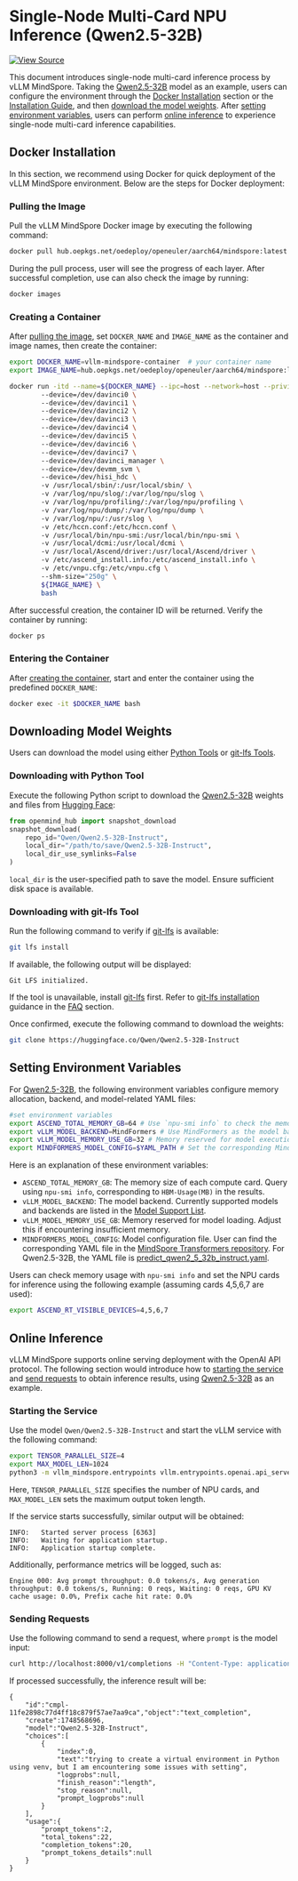 # Single-Node Multi-Card NPU Inference (Qwen2.5-32B)

[![View Source](https://mindspore-website.obs.cn-north-4.myhuaweicloud.com/website-images/master/resource/_static/logo_source_en.svg)](https://gitee.com/mindspore/docs/blob/master/docs/vllm_mindspore/docs/source_en/getting_started/tutorials/qwen2.5_32b_multiNPU/qwen2.5_32b_multiNPU.md)

This document introduces single-node multi-card inference process by vLLM MindSpore. Taking the [Qwen2.5-32B](https://huggingface.co/Qwen/Qwen2.5-32B-Instruct) model as an example, users can configure the environment through the [Docker Installation](#docker-installation) section or the [Installation Guide](../../installation/installation.md#installation-guide), and then [download the model weights](#downloading-model-weights). After [setting environment variables](#setting-environment-variables), users can perform [online inference](#online-inference) to experience single-node multi-card inference capabilities.

## Docker Installation

In this section, we recommend using Docker for quick deployment of the vLLM MindSpore environment. Below are the steps for Docker deployment:

### Pulling the Image

Pull the vLLM MindSpore Docker image by executing the following command:  

```bash  
docker pull hub.oepkgs.net/oedeploy/openeuler/aarch64/mindspore:latest  
```  

During the pull process, user will see the progress of each layer. After successful completion, use can also check the image by running:  

```bash  
docker images  
```  

### Creating a Container

After [pulling the image](#pulling-the-image), set `DOCKER_NAME` and `IMAGE_NAME` as the container and image names, then create the container:

```bash
export DOCKER_NAME=vllm-mindspore-container  # your container name  
export IMAGE_NAME=hub.oepkgs.net/oedeploy/openeuler/aarch64/mindspore:latest  # your image name  

docker run -itd --name=${DOCKER_NAME} --ipc=host --network=host --privileged=true \  
        --device=/dev/davinci0 \  
        --device=/dev/davinci1 \  
        --device=/dev/davinci2 \  
        --device=/dev/davinci3 \  
        --device=/dev/davinci4 \  
        --device=/dev/davinci5 \  
        --device=/dev/davinci6 \  
        --device=/dev/davinci7 \  
        --device=/dev/davinci_manager \  
        --device=/dev/devmm_svm \  
        --device=/dev/hisi_hdc \  
        -v /usr/local/sbin/:/usr/local/sbin/ \  
        -v /var/log/npu/slog/:/var/log/npu/slog \  
        -v /var/log/npu/profiling/:/var/log/npu/profiling \  
        -v /var/log/npu/dump/:/var/log/npu/dump \  
        -v /var/log/npu/:/usr/slog \  
        -v /etc/hccn.conf:/etc/hccn.conf \  
        -v /usr/local/bin/npu-smi:/usr/local/bin/npu-smi \  
        -v /usr/local/dcmi:/usr/local/dcmi \  
        -v /usr/local/Ascend/driver:/usr/local/Ascend/driver \  
        -v /etc/ascend_install.info:/etc/ascend_install.info \  
        -v /etc/vnpu.cfg:/etc/vnpu.cfg \  
        --shm-size="250g" \  
        ${IMAGE_NAME} \  
        bash  
```

After successful creation, the container ID will be returned. Verify the container by running:  

```bash
docker ps
```

### Entering the Container

After [creating the container](#creating-a-container), start and enter the container using the predefined `DOCKER_NAME`:  

```bash
docker exec -it $DOCKER_NAME bash
```

## Downloading Model Weights

Users can download the model using either [Python Tools](#downloading-with-python-tool) or [git-lfs Tools](#downloading-with-git-lfs-tool).

### Downloading with Python Tool

Execute the following Python script to download the [Qwen2.5-32B](https://huggingface.co/Qwen/Qwen2.5-32B-Instruct) weights and files from [Hugging Face](https://huggingface.co/):

```python
from openmind_hub import snapshot_download
snapshot_download(
    repo_id="Qwen/Qwen2.5-32B-Instruct",
    local_dir="/path/to/save/Qwen2.5-32B-Instruct",
    local_dir_use_symlinks=False
)
```

`local_dir` is the user-specified path to save the model. Ensure sufficient disk space is available.

### Downloading with git-lfs Tool

Run the following command to verify if [git-lfs](https://git-lfs.com) is available:

```bash
git lfs install
```

If available, the following output will be displayed:  

```text
Git LFS initialized.
```

If the tool is unavailable, install [git-lfs](https://git-lfs.com) first. Refer to [git-lfs installation](../../../faqs/faqs.md#git-lfs-installation) guidance in the [FAQ](../../../faqs/faqs.md) section.  

Once confirmed, execute the following command to download the weights:

```bash
git clone https://huggingface.co/Qwen/Qwen2.5-32B-Instruct
```

## Setting Environment Variables

For [Qwen2.5-32B](https://huggingface.co/Qwen/Qwen2.5-32B-Instruct), the following environment variables configure memory allocation, backend, and model-related YAML files:

```bash
#set environment variables
export ASCEND_TOTAL_MEMORY_GB=64 # Use `npu-smi info` to check the memory.
export vLLM_MODEL_BACKEND=MindFormers # Use MindFormers as the model backend.
export vLLM_MODEL_MEMORY_USE_GB=32 # Memory reserved for model execution. Adjust based on the model's maximum usage, with the remaining allocated for KV cache.
export MINDFORMERS_MODEL_CONFIG=$YAML_PATH # Set the corresponding MindSpore Transformers model YAML file.
```

Here is an explanation of these environment variables:  

- `ASCEND_TOTAL_MEMORY_GB`: The memory size of each compute card. Query using `npu-smi info`, corresponding to `HBM-Usage(MB)` in the results.  
- `vLLM_MODEL_BACKEND`: The model backend. Currently supported models and backends are listed in the [Model Support List](../../../user_guide/supported_models/models_list/models_list.md).  
- `vLLM_MODEL_MEMORY_USE_GB`: Memory reserved for model loading. Adjust this if encountering insufficient memory.  
- `MINDFORMERS_MODEL_CONFIG`: Model configuration file. User can find the corresponding YAML file in the [MindSpore Transformers repository](https://gitee.com/mindspore/mindformers/tree/r1.5.0/research/qwen2_5). For Qwen2.5-32B, the YAML file is [predict_qwen2_5_32b_instruct.yaml](https://gitee.com/mindspore/mindformers/blob/r1.5.0/research/qwen2_5/predict_qwen2_5_32b_instruct.yaml).

Users can check memory usage with `npu-smi info` and set the NPU cards for inference using the following example (assuming cards 4,5,6,7 are used):

```bash
export ASCEND_RT_VISIBLE_DEVICES=4,5,6,7
```

## Online Inference

vLLM MindSpore supports online serving deployment with the OpenAI API protocol. The following section would introduce how to [starting the service](#starting-the-service) and [send requests](#sending-requests) to obtain inference results, using [Qwen2.5-32B](https://huggingface.co/Qwen/Qwen2.5-32B-Instruct) as an example.

### Starting the Service

Use the model `Qwen/Qwen2.5-32B-Instruct` and start the vLLM service with the following command:  

```bash
export TENSOR_PARALLEL_SIZE=4
export MAX_MODEL_LEN=1024
python3 -m vllm_mindspore.entrypoints vllm.entrypoints.openai.api_server --model "Qwen/Qwen2.5-32B-Instruct" --trust_remote_code --tensor-parallel-size $TENSOR_PARALLEL_SIZE --max-model-len $MAX_MODEL_LEN
```

Here, `TENSOR_PARALLEL_SIZE` specifies the number of NPU cards, and `MAX_MODEL_LEN` sets the maximum output token length.

If the service starts successfully, similar output will be obtained:

```text
INFO:   Started server process [6363]
INFO:   Waiting for application startup.
INFO:   Application startup complete.
```

Additionally, performance metrics will be logged, such as:  

```text
Engine 000: Avg prompt throughput: 0.0 tokens/s, Avg generation throughput: 0.0 tokens/s, Running: 0 reqs, Waiting: 0 reqs, GPU KV cache usage: 0.0%, Prefix cache hit rate: 0.0%
```

### Sending Requests

Use the following command to send a request, where `prompt` is the model input:  

```bash
curl http://localhost:8000/v1/completions -H "Content-Type: application/json" -d '{"model": "Qwen2.5-32B-Instruct", "prompt": "I am", "max_tokens": 20, "temperature": 0}'
```

If processed successfully, the inference result will be:

```text
{
    "id":"cmpl-11fe2898c77d4ff18c879f57ae7aa9ca","object":"text_completion",
    "create":1748568696,
    "model":"Qwen2.5-32B-Instruct",
    "choices":[
        {
            "index":0,
            "text":"trying to create a virtual environment in Python using venv, but I am encountering some issues with setting",
            "logprobs":null,
            "finish_reason":"length",
            "stop_reason":null,
            "prompt_logprobs":null
        }
    ],
    "usage":{
        "prompt_tokens":2,
        "total_tokens":22,
        "completion_tokens":20,
        "prompt_tokens_details":null
    }
}
```
